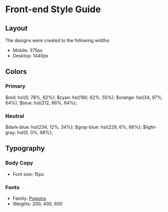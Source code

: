 # Front-end Style Guide

## Layout

The designs were created to the following widths:

- Mobile: 375px
- Desktop: 1440px

## Colors

### Primary

$red: hsl(0, 78%, 62%);
$cyan: hsl(180, 62%, 55%);
$orange: hsl(34, 97%, 64%);
$blue: hsl(212, 86%, 64%);

### Neutral

$dark-blue: hsl(234, 12%, 34%);
$gray-blue: hsl(229, 6%, 66%);
$light-gray: hsl(0, 0%, 98%);

## Typography

### Body Copy

- Font size: 15px

### Fonts

- Family: [Poppins](https://fonts.google.com/specimen/Poppins)
- Weights: 200, 400, 600
